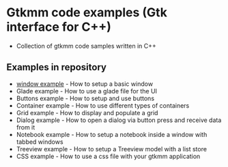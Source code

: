 # Gtkmm code examples (Gtk interface for C++)

- Collection of gtkmm code samples written in C++ 

## Examples in repository

- [window example](https://github.com/nix42/gtkmm-code-examples/tree/master/src/window-example) - How to setup a basic window
- Glade example - How to use a glade file for the UI
- Buttons example - How to setup and use buttons
- Container example - How to use different types of containers
- Grid example - How to display and populate a grid
- Dialog example - How to open a dialog via button press and receive data from it
- Notebook example - How to setup a notebook inside a window with tabbed windows
- Treeview example - How to setup a Treeview model with a list store
- CSS example - How to use a css file with your gtkmm application

